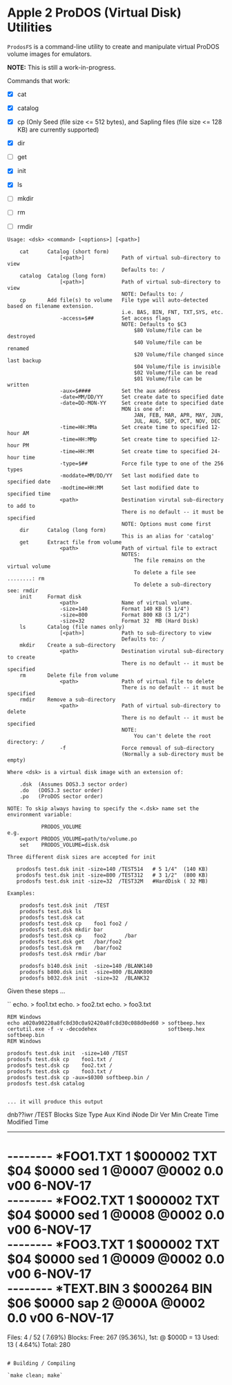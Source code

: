 # Apple 2 ProDOS (Virtual Disk) Utilities

`ProdosFS` is a command-line utility to create and manipulate virtual ProDOS volume images for emulators.

**NOTE:** This is still a work-in-progress.

Commands that work:

* [x] cat
* [x] catalog
* [x] cp  (Only Seed (file size <= 512 bytes), and Sapling files (file size <= 128 KB) are currently supported)
* [x] dir
* [ ] get
* [x] init
* [x] ls
* [ ] mkdir
* [ ] rm
* [ ] rmdir


```
Usage: <dsk> <command> [<options>] [<path>]

    cat      Catalog (short form)
                 [<path>]            Path of virtual sub-directory to view
                                     Defaults to: /
    catalog  Catalog (long form)
                 [<path>]            Path of virtual sub-directory to view
                                     NOTE: Defaults to: /
    cp       Add file(s) to volume   File type will auto-detected based on filename extension.
                                     i.e. BAS, BIN, FNT, TXT,SYS, etc.
                 -access=$##         Set access flags
                                     NOTE: Defaults to $C3
                                         $80 Volume/file can be destroyed
                                         $40 Volume/file can be renamed
                                         $20 Volume/file changed since last backup
                                         $04 Volume/file is invisible
                                         $02 Volume/file can be read
                                         $01 Volume/file can be written
                 -aux=$####          Set the aux address
                 -date=MM/DD/YY      Set create date to specified date
                 -date=DD-MON-YY     Set create date to specified date
                                     MON is one of:
                                         JAN, FEB, MAR, APR, MAY, JUN,
                                         JUL, AUG, SEP, OCT, NOV, DEC
                 -time=HH:MMa        Set create time to specified 12-hour AM
                 -time=HH:MMp        Set create time to specified 12-hour PM
                 -time=HH:MM         Set create time to specified 24-hour time
                 -type=$##           Force file type to one of the 256 types
                 -moddate=MM/DD/YY   Set last modified date to specified date
                 -modtime=HH:MM      Set last modified date to specified time
                 <path>              Destination virutal sub-directory to add to
                                     There is no default -- it must be specified
                                     NOTE: Options must come first
    dir      Catalog (long form)
                                     This is an alias for 'catalog'
    get      Extract file from volume
                 <path>              Path of virtual file to extract
                                     NOTES:
                                         The file remains on the virtual volume
                                         To delete a file see ........: rm
                                         To delete a sub-directory see: rmdir
    init     Format disk
                 <path>              Name of virtual volume.
                 -size=140           Format 140 KB (5 1/4")
                 -size=800           Format 800 KB (3 1/2")
                 -size=32            Format 32  MB (Hard Disk)
    ls       Catalog (file names only)
                 [<path>]            Path to sub-directory to view
                                     Defaults to: /
    mkdir    Create a sub-directory
                 <path>              Destination virutal sub-directory to create
                                     There is no default -- it must be specified
    rm       Delete file from volume
                 <path>              Path of virtual file to delete
                                     There is no default -- it must be specified
    rmdir    Remove a sub-directory
                 <path>              Path of virtual sub-directory to delete
                                     There is no default -- it must be specified
                                     NOTE:
                                         You can't delete the root directory: /
                 -f                  Force removal of sub-directory
                                     (Normally a sub-directory must be empty)

Where <dsk> is a virtual disk image with an extension of:

    .dsk  (Assumes DOS3.3 sector order)
    .do   (DOS3.3 sector order)
    .po   (ProDOS sector order)

NOTE: To skip always having to specify the <.dsk> name set the environment variable:

           PRODOS_VOLUME
e.g.
    export PRODOS_VOLUME=path/to/volume.po
    set    PRODOS_VOLUME=disk.dsk

Three different disk sizes are accepted for init

   prodosfs test.dsk init -size=140 /TEST514   # 5 1/4"  (140 KB)
   prodosfs test.dsk init -size=800 /TEST312   # 3 1/2"  (800 KB)
   prodosfs test.dsk init -size=32  /TEST32M   #HardDisk ( 32 MB)

Examples:

    prodosfs test.dsk init  /TEST
    prodosfs test.dsk ls
    prodosfs test.dsk cat
    prodosfs test.dsk cp    foo1 foo2 /
    prodosfs test.dsk mkdir bar
    prodosfs test.dsk cp    foo2      /bar
    prodosfs test.dsk get   /bar/foo2
    prodosfs test.dsk rm    /bar/foo2
    prodosfs test.dsk rmdir /bar

    prodosfs b140.dsk init  -size=140 /BLANK140
    prodosfs b800.dsk init  -size=800 /BLANK800
    prodosfs b032.dsk init  -size=32  /BLANK32
```

Given these steps ...

``
    echo. > foo1.txt
    echo. > foo2.txt
    echo. > foo3.txt

    REM Windows
    echo a020a90220a8fc8d30c0a92420a8fc8d30c088d0ed60 > softbeep.hex
    certutil.exe -f -v -decodehex                       softbeep.hex softbeep.bin
    REM Windows

    prodosfs test.dsk init  -size=140 /TEST
    prodosfs test.dsk cp    foo1.txt /
    prodosfs test.dsk cp    foo2.txt /
    prodosfs test.dsk cp    foo3.txt /
    prodosfs test.dsk cp -aux=$0300 softbeep.bin /
    prodosfs test.dsk catalog
```

... it will produce this output

```
dnb??iwr /TEST            Blocks Size    Type    Aux   Kind  iNode Dir   Ver Min  Create    Time    Modified  Time  
-------- ---------------- ------ ------- ------- ----- ----- ----- ----- --- ---  --------- ------  --------- ------
-------- *FOO1.TXT             1 $000002 TXT $04 $0000 sed 1 @0007 @0002 0.0 v00   6-NOV-17         <NO DATE>        
-------- *FOO2.TXT             1 $000002 TXT $04 $0000 sed 1 @0008 @0002 0.0 v00   6-NOV-17         <NO DATE>        
-------- *FOO3.TXT             1 $000002 TXT $04 $0000 sed 1 @0009 @0002 0.0 v00   6-NOV-17         <NO DATE>        
-------- *TEXT.BIN             3 $000264 BIN $06 $0000 sap 2 @000A @0002 0.0 v00   6-NOV-17         <NO DATE>        
========
Files:        4 / 52 ( 7.69%)
Blocks: 
   Free:    267 (95.36%), 1st: @ $000D = 13
   Used:     13 ( 4.64%)
  Total:    280
```

# Building / Compiling

`make clean; make`

